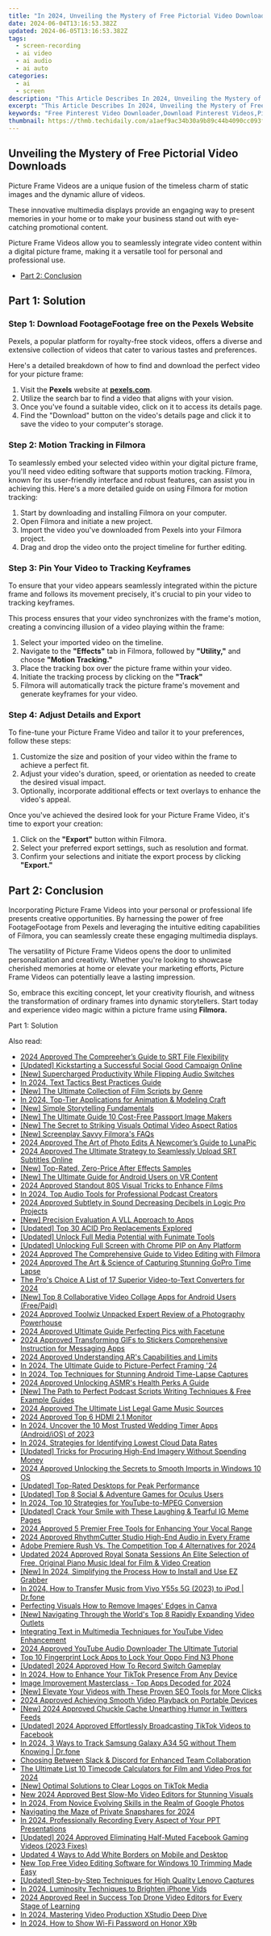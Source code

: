 ```yaml
---
title: "In 2024, Unveiling the Mystery of Free Pictorial Video Downloads"
date: 2024-06-04T13:16:53.382Z
updated: 2024-06-05T13:16:53.382Z
tags: 
  - screen-recording
  - ai video
  - ai audio
  - ai auto
categories: 
  - ai
  - screen
description: "This Article Describes In 2024, Unveiling the Mystery of Free Pictorial Video Downloads"
excerpt: "This Article Describes In 2024, Unveiling the Mystery of Free Pictorial Video Downloads"
keywords: "Free Pinterest Video Downloader,Download Pinterest Videos,Pinterest Video Extractor,Free PinVideo Downloader,NoCost VidPinterest Downloader,Optimal Pinterest VideoDownload,Easy Pinterest Video Retrieval"
thumbnail: https://thmb.techidaily.com/a1aef9ac34b30a9b89c44b4090cc093f70a661d81b3d63d1adb081d4443463d3.jpg
---
```


## Unveiling the Mystery of Free Pictorial Video Downloads

Picture Frame Videos are a unique fusion of the timeless charm of static images and the dynamic allure of videos.

These innovative multimedia displays provide an engaging way to present memories in your home or to make your business stand out with eye-catching promotional content.

Picture Frame Videos allow you to seamlessly integrate video content within a digital picture frame, making it a versatile tool for personal and professional use.

* [Part 2: Conclusion](#part2)

## Part 1: Solution

### Step 1: Download FootageFootage free on the Pexels Website

Pexels, a popular platform for royalty-free stock videos, offers a diverse and extensive collection of videos that cater to various tastes and preferences.

Here's a detailed breakdown of how to find and download the perfect video for your picture frame:

1. Visit the **Pexels** website at [**pexels.com**](http://www.pexels.com/).
2. Utilize the search bar to find a video that aligns with your vision.
3. Once you've found a suitable video, click on it to access its details page.
4. Find the "Download" button on the video's details page and click it to save the video to your computer's storage.

### Step 2: Motion Tracking in Filmora

To seamlessly embed your selected video within your digital picture frame, you'll need video editing software that supports motion tracking. Filmora, known for its user-friendly interface and robust features, can assist you in achieving this. Here's a more detailed guide on using Filmora for motion tracking:

1. Start by downloading and installing Filmora on your computer.
2. Open Filmora and initiate a new project.
3. Import the video you've downloaded from Pexels into your Filmora project.
4. Drag and drop the video onto the project timeline for further editing.

### Step 3: Pin Your Video to Tracking Keyframes

To ensure that your video appears seamlessly integrated within the picture frame and follows its movement precisely, it's crucial to pin your video to tracking keyframes.

This process ensures that your video synchronizes with the frame's motion, creating a convincing illusion of a video playing within the frame:

1. Select your imported video on the timeline.
2. Navigate to the **"Effects"** tab in Filmora, followed by **"Utility,"** and choose **"Motion Tracking."**
3. Place the tracking box over the picture frame within your video.
4. Initiate the tracking process by clicking on the **"Track"**
5. Filmora will automatically track the picture frame's movement and generate keyframes for your video.

### Step 4: Adjust Details and Export

To fine-tune your Picture Frame Video and tailor it to your preferences, follow these steps:

1. Customize the size and position of your video within the frame to achieve a perfect fit.
2. Adjust your video's duration, speed, or orientation as needed to create the desired visual impact.
3. Optionally, incorporate additional effects or text overlays to enhance the video's appeal.

Once you've achieved the desired look for your Picture Frame Video, it's time to export your creation:

1. Click on the **"Export"** button within Filmora.
2. Select your preferred export settings, such as resolution and format.
3. Confirm your selections and initiate the export process by clicking **"Export."**

## Part 2: Conclusion

Incorporating Picture Frame Videos into your personal or professional life presents creative opportunities. By harnessing the power of free FootageFootage from Pexels and leveraging the intuitive editing capabilities of Filmora, you can seamlessly create these engaging multimedia displays.

The versatility of Picture Frame Videos opens the door to unlimited personalization and creativity. Whether you're looking to showcase cherished memories at home or elevate your marketing efforts, Picture Frame Videos can potentially leave a lasting impression.

So, embrace this exciting concept, let your creativity flourish, and witness the transformation of ordinary frames into dynamic storytellers. Start today and experience video magic within a picture frame using **Filmora.**

Part 1: Solution

<ins class="adsbygoogle"
     style="display:block"
     data-ad-format="autorelaxed"
     data-ad-client="ca-pub-7571918770474297"
     data-ad-slot="1223367746"></ins>

<ins class="adsbygoogle"
     style="display:block"
     data-ad-format="autorelaxed"
     data-ad-client="ca-pub-7571918770474297"
     data-ad-slot="1223367746"></ins>



<ins class="adsbygoogle"
     style="display:block"
     data-ad-client="ca-pub-7571918770474297"
     data-ad-slot="8358498916"
     data-ad-format="auto"
     data-full-width-responsive="true"></ins>


<span class="atpl-alsoreadstyle">Also read:</span>
<div><ul>
<li><a href="https://some-guidance.techidaily.com/2024-approved-the-compreehers-guide-to-srt-file-flexibility/"><u>2024 Approved  The Compreeher’s Guide to SRT File Flexibility</u></a></li>
<li><a href="https://some-guidance.techidaily.com/updated-kickstarting-a-successful-social-good-campaign-online/"><u>[Updated] Kickstarting a Successful Social Good Campaign Online</u></a></li>
<li><a href="https://some-guidance.techidaily.com/new-supercharged-productivity-while-flipping-audio-switches/"><u>[New] Supercharged Productivity While Flipping Audio Switches</u></a></li>
<li><a href="https://some-guidance.techidaily.com/in-2024-text-tactics-best-practices-guide/"><u>In 2024, Text Tactics  Best Practices Guide</u></a></li>
<li><a href="https://some-guidance.techidaily.com/new-the-ultimate-collection-of-film-scripts-by-genre/"><u>[New] The Ultimate Collection of Film Scripts by Genre</u></a></li>
<li><a href="https://some-guidance.techidaily.com/in-2024-top-tier-applications-for-animation-and-modeling-craft/"><u>In 2024, Top-Tier Applications for Animation & Modeling Craft</u></a></li>
<li><a href="https://some-guidance.techidaily.com/new-simple-storytelling-fundamentals/"><u>[New] Simple Storytelling Fundamentals</u></a></li>
<li><a href="https://some-guidance.techidaily.com/new-the-ultimate-guide-10-cost-free-passport-image-makers/"><u>[New] The Ultimate Guide  10 Cost-Free Passport Image Makers</u></a></li>
<li><a href="https://some-guidance.techidaily.com/new-the-secret-to-striking-visuals-optimal-video-aspect-ratios/"><u>[New] The Secret to Striking Visuals  Optimal Video Aspect Ratios</u></a></li>
<li><a href="https://some-guidance.techidaily.com/new-screenplay-savvy-filmoras-faqs/"><u>[New] Screenplay Savvy  Filmora's FAQs</u></a></li>
<li><a href="https://some-guidance.techidaily.com/2024-approved-the-art-of-photo-edits-a-newcomers-guide-to-lunapic/"><u>2024 Approved  The Art of Photo Edits  A Newcomer’s Guide to LunaPic</u></a></li>
<li><a href="https://some-guidance.techidaily.com/2024-approved-the-ultimate-strategy-to-seamlessly-upload-srt-subtitles-online/"><u>2024 Approved  The Ultimate Strategy to Seamlessly Upload SRT Subtitles Online</u></a></li>
<li><a href="https://some-guidance.techidaily.com/new-top-rated-zero-price-after-effects-samples/"><u>[New] Top-Rated, Zero-Price After Effects Samples</u></a></li>
<li><a href="https://some-guidance.techidaily.com/new-the-ultimate-guide-for-android-users-on-vr-content/"><u>[New] The Ultimate Guide for Android Users on VR Content</u></a></li>
<li><a href="https://some-guidance.techidaily.com/2024-approved-standout-80s-visual-tricks-to-enhance-films/"><u>2024 Approved  Standout 80S Visual Tricks to Enhance Films</u></a></li>
<li><a href="https://some-guidance.techidaily.com/in-2024-top-audio-tools-for-professional-podcast-creators/"><u>In 2024, Top Audio Tools for Professional Podcast Creators</u></a></li>
<li><a href="https://some-guidance.techidaily.com/2024-approved-subtlety-in-sound-decreasing-decibels-in-logic-pro-projects/"><u>2024 Approved  Subtlety in Sound  Decreasing Decibels in Logic Pro Projects</u></a></li>
<li><a href="https://some-guidance.techidaily.com/new-precision-evaluation-a-vll-approach-to-apps/"><u>[New] Precision Evaluation  A VLL Approach to Apps</u></a></li>
<li><a href="https://some-guidance.techidaily.com/updated-top-30-acid-pro-replacements-explored/"><u>[Updated] Top 30  ACID Pro Replacements Explored</u></a></li>
<li><a href="https://some-guidance.techidaily.com/updated-unlock-full-media-potential-with-funimate-tools/"><u>[Updated] Unlock Full Media Potential with Funimate Tools</u></a></li>
<li><a href="https://some-guidance.techidaily.com/updated-unlocking-full-screen-with-chrome-pip-on-any-platform/"><u>[Updated] Unlocking Full Screen with Chrome PIP on Any Platform</u></a></li>
<li><a href="https://some-guidance.techidaily.com/2024-approved-the-comprehensive-guide-to-video-editing-with-filmora/"><u>2024 Approved  The Comprehensive Guide to Video Editing with Filmora</u></a></li>
<li><a href="https://some-guidance.techidaily.com/2024-approved-the-art-and-science-of-capturing-stunning-gopro-time-lapse/"><u>2024 Approved  The Art & Science of Capturing Stunning GoPro Time Lapse</u></a></li>
<li><a href="https://some-guidance.techidaily.com/the-pros-choice-a-list-of-17-superior-video-to-text-converters-for-2024/"><u>The Pro's Choice  A List of 17 Superior Video-to-Text Converters for 2024</u></a></li>
<li><a href="https://some-guidance.techidaily.com/new-top-8-collaborative-video-collage-apps-for-android-users-freepaid/"><u>[New] Top 8 Collaborative Video Collage Apps for Android Users (Free/Paid)</u></a></li>
<li><a href="https://some-guidance.techidaily.com/2024-approved-toolwiz-unpacked-expert-review-of-a-photography-powerhouse/"><u>2024 Approved  Toolwiz Unpacked  Expert Review of a Photography Powerhouse</u></a></li>
<li><a href="https://some-guidance.techidaily.com/2024-approved-ultimate-guide-perfecting-pics-with-facetune/"><u>2024 Approved  Ultimate Guide  Perfecting Pics with Facetune</u></a></li>
<li><a href="https://some-guidance.techidaily.com/2024-approved-transforming-gifs-to-stickers-comprehensive-instruction-for-messaging-apps/"><u>2024 Approved  Transforming GIFs to Stickers  Comprehensive Instruction for Messaging Apps</u></a></li>
<li><a href="https://some-guidance.techidaily.com/2024-approved-understanding-ars-capabilities-and-limits/"><u>2024 Approved  Understanding AR's Capabilities and Limits</u></a></li>
<li><a href="https://some-guidance.techidaily.com/in-2024-the-ultimate-guide-to-picture-perfect-framing-24/"><u>In 2024, The Ultimate Guide to Picture-Perfect Framing '24</u></a></li>
<li><a href="https://some-guidance.techidaily.com/in-2024-top-techniques-for-stunning-android-time-lapse-captures/"><u>In 2024, Top Techniques for Stunning Android Time-Lapse Captures</u></a></li>
<li><a href="https://some-guidance.techidaily.com/2024-approved-unlocking-asmrs-health-perks-a-guide/"><u>2024 Approved  Unlocking ASMR's Health Perks  A Guide</u></a></li>
<li><a href="https://some-guidance.techidaily.com/new-the-path-to-perfect-podcast-scripts-writing-techniques-and-free-example-guides/"><u>[New] The Path to Perfect Podcast Scripts  Writing Techniques & Free Example Guides</u></a></li>
<li><a href="https://some-guidance.techidaily.com/2024-approved-the-ultimate-list-legal-game-music-sources/"><u>2024 Approved  The Ultimate List  Legal Game Music Sources</u></a></li>
<li><a href="https://some-guidance.techidaily.com/2024-approved-top-6-hdmi-21-monitor/"><u>2024 Approved  Top 6 HDMI 2.1 Monitor</u></a></li>
<li><a href="https://some-guidance.techidaily.com/in-2024-uncover-the-10-most-trusted-wedding-timer-apps-androidios-of-2023/"><u>In 2024, Uncover the 10 Most Trusted Wedding Timer Apps (Android/iOS) of 2023</u></a></li>
<li><a href="https://some-guidance.techidaily.com/in-2024-strategies-for-identifying-lowest-cloud-data-rates/"><u>In 2024, Strategies for Identifying Lowest Cloud Data Rates</u></a></li>
<li><a href="https://some-guidance.techidaily.com/updated-tricks-for-procuring-high-end-imagery-without-spending-money/"><u>[Updated] Tricks for Procuring High-End Imagery Without Spending Money</u></a></li>
<li><a href="https://some-guidance.techidaily.com/2024-approved-unlocking-the-secrets-to-smooth-imports-in-windows-10-os/"><u>2024 Approved  Unlocking the Secrets to Smooth Imports in Windows 10 OS</u></a></li>
<li><a href="https://some-guidance.techidaily.com/updated-top-rated-desktops-for-peak-performance/"><u>[Updated] Top-Rated Desktops for Peak Performance</u></a></li>
<li><a href="https://some-guidance.techidaily.com/updated-top-8-social-and-adventure-games-for-oculus-users/"><u>[Updated] Top 8 Social & Adventure Games for Oculus Users</u></a></li>
<li><a href="https://some-guidance.techidaily.com/in-2024-top-10-strategies-for-youtube-to-mpeg-conversion/"><u>In 2024, Top 10 Strategies for YouTube-to-MPEG Conversion</u></a></li>
<li><a href="https://instagram-clips.techidaily.com/updated-crack-your-smile-with-these-laughing-and-tearful-ig-meme-pages/"><u>[Updated] Crack Your Smile with These Laughing & Tearful IG Meme Pages</u></a></li>
<li><a href="https://sound-tweaking.techidaily.com/2024-approved-5-premier-free-tools-for-enhancing-your-vocal-range/"><u>2024 Approved 5 Premier Free Tools for Enhancing Your Vocal Range</u></a></li>
<li><a href="https://youtube-help.techidaily.com/2024-approved-rhythmcutter-studio-high-end-audio-in-every-frame/"><u>2024 Approved  RhythmCutter Studio  High-End Audio in Every Frame</u></a></li>
<li><a href="https://video-ai-editor.techidaily.com/adobe-premiere-rush-vs-the-competition-top-4-alternatives-for-2024/"><u>Adobe Premiere Rush Vs. The Competition Top 4 Alternatives for 2024</u></a></li>
<li><a href="https://sound-tweaking.techidaily.com/updated-2024-approved-royal-sonata-sessions-an-elite-selection-of-free-original-piano-music-ideal-for-film-and-video-creation/"><u>Updated 2024 Approved Royal Sonata Sessions An Elite Selection of Free, Original Piano Music Ideal for Film & Video Creation</u></a></li>
<li><a href="https://remote-screen-capture.techidaily.com/new-in-2024-simplifying-the-process-how-to-install-and-use-ez-grabber/"><u>[New] In 2024, Simplifying the Process  How to Install and Use EZ Grabber</u></a></li>
<li><a href="https://android-transfer.techidaily.com/in-2024-how-to-transfer-music-from-vivo-y55s-5g-2023-to-ipod-drfone-by-drfone-transfer-from-android-transfer-from-android/"><u>In 2024, How to Transfer Music from Vivo Y55s 5G (2023) to iPod | Dr.fone</u></a></li>
<li><a href="https://extra-lessons.techidaily.com/perfecting-visuals-how-to-remove-images-edges-in-canva/"><u>Perfecting Visuals  How to Remove Images' Edges in Canva</u></a></li>
<li><a href="https://youtube-stream.techidaily.com/new-navigating-through-the-worlds-top-8-rapidly-expanding-video-outlets/"><u>[New] Navigating Through the World's Top 8 Rapidly Expanding Video Outlets</u></a></li>
<li><a href="https://youtube-videos.techidaily.com/integrating-text-in-multimedia-techniques-for-youtube-video-enhancement/"><u>Integrating Text in Multimedia  Techniques for YouTube Video Enhancement</u></a></li>
<li><a href="https://ai-driven-video-production.techidaily.com/2024-approved-youtube-audio-downloader-the-ultimate-tutorial/"><u>2024 Approved YouTube Audio Downloader The Ultimate Tutorial</u></a></li>
<li><a href="https://android-unlock.techidaily.com/top-10-fingerprint-lock-apps-to-lock-your-oppo-find-n3-phone-by-drfone-android/"><u>Top 10 Fingerprint Lock Apps to Lock Your Oppo Find N3 Phone</u></a></li>
<li><a href="https://screen-recording.techidaily.com/updated-2024-approved-how-to-record-switch-gameplay/"><u>[Updated] 2024 Approved  How To Record Switch Gameplay</u></a></li>
<li><a href="https://tiktok-videos.techidaily.com/in-2024-how-to-enhance-your-tiktok-presence-from-any-device/"><u>In 2024, How to Enhance Your TikTok Presence From Any Device</u></a></li>
<li><a href="https://instagram-video-files.techidaily.com/image-improvement-masterclass-top-apps-decoded-for-2024/"><u>Image Improvement Masterclass - Top Apps Decoded for 2024</u></a></li>
<li><a href="https://youtube-clips.techidaily.com/new-elevate-your-videos-with-these-proven-seo-tools-for-more-clicks/"><u>[New] Elevate Your Videos with These Proven SEO Tools for More Clicks</u></a></li>
<li><a href="https://extra-lessons.techidaily.com/2024-approved-achieving-smooth-video-playback-on-portable-devices/"><u>2024 Approved  Achieving Smooth Video Playback on Portable Devices</u></a></li>
<li><a href="https://twitter-videos.techidaily.com/new-2024-approved-chuckle-cache-unearthing-humor-in-twitters-feeds/"><u>[New] 2024 Approved  Chuckle Cache  Unearthing Humor in Twitters Feeds</u></a></li>
<li><a href="https://facebook-video-content.techidaily.com/updated-2024-approved-effortlessly-broadcasting-tiktok-videos-to-facebook/"><u>[Updated] 2024 Approved  Effortlessly Broadcasting TikTok Videos to Facebook</u></a></li>
<li><a href="https://android-location-track.techidaily.com/in-2024-3-ways-to-track-samsung-galaxy-a34-5g-without-them-knowing-drfone-by-drfone-virtual-android/"><u>In 2024, 3 Ways to Track Samsung Galaxy A34 5G without Them Knowing | Dr.fone</u></a></li>
<li><a href="https://tiktok-clips.techidaily.com/choosing-between-slack-and-discord-for-enhanced-team-collaboration/"><u>Choosing Between Slack & Discord for Enhanced Team Collaboration</u></a></li>
<li><a href="https://ai-video-apps.techidaily.com/the-ultimate-list-10-timecode-calculators-for-film-and-video-pros-for-2024/"><u>The Ultimate List 10 Timecode Calculators for Film and Video Pros for 2024</u></a></li>
<li><a href="https://tiktok-videos.techidaily.com/new-optimal-solutions-to-clear-logos-on-tiktok-media/"><u>[New] Optimal Solutions to Clear Logos on TikTok Media</u></a></li>
<li><a href="https://video-content-creator.techidaily.com/new-2024-approved-best-slow-mo-video-editors-for-stunning-visuals/"><u>New 2024 Approved Best Slow-Mo Video Editors for Stunning Visuals</u></a></li>
<li><a href="https://some-techniques.techidaily.com/in-2024-from-novice-evolving-skills-in-the-realm-of-google-photos/"><u>In 2024, From Novice  Evolving Skills in the Realm of Google Photos</u></a></li>
<li><a href="https://snapchat-videos.techidaily.com/navigating-the-maze-of-private-snapshares-for-2024/"><u>Navigating the Maze of Private Snapshares for 2024</u></a></li>
<li><a href="https://desktop-recording.techidaily.com/in-2024-professionally-recording-every-aspect-of-your-ppt-presentations/"><u>In 2024, Professionally Recording Every Aspect of Your PPT Presentations</u></a></li>
<li><a href="https://facebook-video-recording.techidaily.com/updated-2024-approved-eliminating-half-muted-facebook-gaming-videos-2023-fixes/"><u>[Updated] 2024 Approved  Eliminating Half-Muted Facebook Gaming Videos (2023 Fixes)</u></a></li>
<li><a href="https://ai-editing-video.techidaily.com/updated-4-ways-to-add-white-borders-on-mobile-and-desktop/"><u>Updated 4 Ways to Add White Borders on Mobile and Desktop</u></a></li>
<li><a href="https://ai-vdieo-software.techidaily.com/new-top-free-video-editing-software-for-windows-10-trimming-made-easy/"><u>New Top Free Video Editing Software for Windows 10 Trimming Made Easy</u></a></li>
<li><a href="https://on-screen-recording.techidaily.com/updated-step-by-step-techniques-for-high-quality-lenovo-captures/"><u>[Updated] Step-by-Step Techniques for High Quality Lenovo Captures</u></a></li>
<li><a href="https://extra-support.techidaily.com/in-2024-luminosity-techniques-to-brighten-iphone-vids/"><u>In 2024, Luminosity Techniques to Brighten iPhone Vids</u></a></li>
<li><a href="https://extra-approaches.techidaily.com/2024-approved-reel-in-success-top-drone-video-editors-for-every-stage-of-learning/"><u>2024 Approved  Reel in Success  Top Drone Video Editors for Every Stage of Learning</u></a></li>
<li><a href="https://extra-skills.techidaily.com/in-2024-mastering-video-production-xstudio-deep-dive/"><u>In 2024, Mastering Video Production  XStudio Deep Dive</u></a></li>
<li><a href="https://easy-unlock-android.techidaily.com/in-2024-how-to-show-wi-fi-password-on-honor-x9b-by-drfone-android/"><u>In 2024, How to Show Wi-Fi Password on Honor X9b</u></a></li>
</ul></div>

